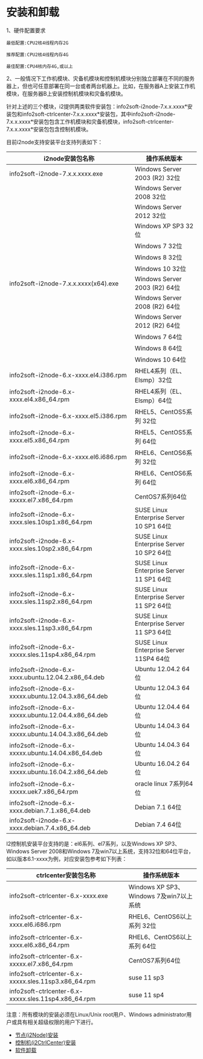 # 安装和卸载

1、硬件配置要求

```
最低配置:CPU2核4线程内存2G

推荐配置:CPU2核4线程内存4G

最佳配置:CPU4核内存4G,或以上
```

2、一般情况下工作机模块、灾备机模块和控制机模块分别独立部署在不同的服务器上，但也可任意部署在同一台或者两台机器上。比如，在服务器A上安装工作机模块，在服务器B上安装控制机模块和灾备机模块。

针对上述的三个模块，i2提供两类软件安装包：info2soft-i2node-7.x.x.xxxx\*安装包和info2soft-ctrlcenter-7.x.x.xxxx\*安装包，其中info2soft-i2node-7.x.x.xxxx\*安装包包含工作机模块和灾备机模块，info2soft-ctrlcenter-7.x.x.xxxx\*安装包包含控制机模块。

目前i2node支持安装平台支持列表如下：

| i2node安装包名称 | 操作系统版本 |
| --- | --- |
| info2soft-i2node-7.x.x.xxxx.exe | Windows Server 2003 \(R2\) 32位 |
|  | Windows Server 2008 32位 |
|  | Windows Server 2012 32位 |
|  | Windows XP SP3 32位 |
|  | Windows 7 32位 |
|  | Windows 8 32位 |
|  | Windows 10 32位 |
| info2soft-i2node-7.x.x.xxxx\(x64\).exe | Windows Server 2003 \(R2\) 64位 |
|  | Windows Server 2008 \(R2\) 64位 |
|  | Windows Server 2012 \(R2\) 64位 |
|  | Windows 7 64位 |
|  | Windows 8 64位 |
|  | Windows 10 64位 |
| info2soft-i2node-6.x-xxxx.el4.i386.rpm | RHEL4系列（EL、Elsmp）32位 |
| info2soft-i2node-6.x-xxxx.el4.x86\_64.rpm | RHEL4系列（EL、Elsmp）64位 |
| info2soft-i2node-6.x-xxxx.el5.i386.rpm | RHEL5、CentOS5系列 32位 |
| info2soft-i2node-6.x-xxxx.el5.x86\_64.rpm | RHEL5、CentOS5系列 64位 |
| info2soft-i2node-6.x-xxxx.el6.i686.rpm | RHEL6、CentOS6系列 32位 |
| info2soft-i2node-6.x-xxxx.el6.x86\_64.rpm | RHEL6、CentOS6系列 64位 |
| info2soft-i2node-6.x-xxxxx.el7.x86\_64.rpm | CentOS7系列64位 |
| info2soft-i2node-6.x-xxxx.sles.10sp1.x86\_64.rpm | SUSE Linux Enterprise Server 10 SP1 64位 |
| info2soft-i2node-6.x-xxxx.sles.10sp2.x86\_64.rpm | SUSE Linux Enterprise Server 10 SP2 64位 |
| info2soft-i2node-6.x-xxxx.sles.11sp1.x86\_64.rpm | SUSE Linux Enterprise Server 11 SP1 64位 |
| info2soft-i2node-6.x-xxxx.sles.11sp2.x86\_64.rpm | SUSE Linux Enterprise Server 11 SP2 64位 |
| info2soft-i2node-6.x-xxxx.sles.11sp3.x86\_64.rpm | SUSE Linux Enterprise Server 11 SP3 64位 |
| info2soft-i2node-6.x-xxxxx.sles.11sp4.x86\_64.rpm | SUSE Linux Enterprise Server 11SP4 64位 |
| info2soft-i2node-6.x-xxxx.ubuntu.12.04.2.x86\_64.deb | Ubuntu 12.04.2 64位 |
| info2soft-i2node-6.x-xxxxx.ubuntu.12.04.3.x86\_64.deb | Ubuntu 12.04.3 64位 |
| info2soft-i2node-6.x-xxxxx.ubuntu.12.04.4.x86\_64.deb | Ubuntu 12.04.4 64位 |
| info2soft-i2node-6.x-xxxxx.ubuntu.14.04.3.x86\_64.deb | Ubuntu 14.04.3 64位 |
| info2soft-i2node-6.x-xxxxx.ubuntu.14.04.x86\_64.deb | Ubuntu 14.04.3 64位 |
| info2soft-i2node-6.x-xxxxx.ubuntu.16.04.2.x86\_64.deb | Ubuntu 16.04.2 64位 |
| info2soft-i2node-6.x-xxxxx.uek7.x86\_64.rpm | oracle linux 7系列64位 |
| info2soft-i2node-6.x-xxxx.debian.7.1.x86\_64.deb | Debian 7.1 64位 |
| info2soft-i2node-6.x-xxxx.debian.7.4.x86\_64.deb | Debian 7.4 64位 |

I2控制机安装平台支持的是：el6系列、el7系列，以及Windows XP SP3、Windows Server 2008和Windows 7及win7以上系统，支持32位和64位平台，如以版本6.1-xxxx为例，对应安装包参考如下列表：

| ctrlcenter安装包名称 | 操作系统版本 |
| --- | --- |
| info2soft-ctrlcenter-6.x-xxxx.exe | Windows XP SP3、Windows 7及win7以上系统 |
| info2soft-ctrlcenter-6.x-xxxx.el6.i686.rpm | RHEL6、CentOS6以上系列 32位 |
| info2soft-ctrlcenter-6.x-xxxx.el6.x86\_64.rpm | RHEL6、CentOS6以上系列 64位 |
| info2soft-ctrlcenter-6.x-xxxxx.el7.x86\_64.rpm | CentOS7系列64位 |
| info2soft-ctrlcenter-6.x-xxxxx.sles.11sp3.x86\_64.rpm | suse 11 sp3 |
| info2soft-ctrlcenter-6.x-xxxxx.sles.11sp4.x86\_64.rpm | suse 11 sp4 |

注意：所有模块的安装必须在Linux/Unix root用户、Windows administrator用户或具有相关超级权限的用户下进行。

* [节点\(i2Node\)安装](node_install.md)
* [控制机\(i2CtrlCenter\)安装](ctrl_install.md)
* [软件卸载](soft_uninstall.md)



